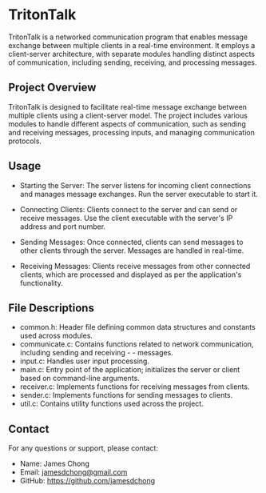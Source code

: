 # TritonTalk

TritonTalk is a networked communication program that enables message exchange between multiple clients in a real-time environment. It employs a client-server architecture, with separate modules handling distinct aspects of communication, including sending, receiving, and processing messages.

## Project Overview

TritonTalk is designed to facilitate real-time message exchange between multiple clients using a client-server model. The project includes various modules to handle different aspects of communication, such as sending and receiving messages, processing inputs, and managing communication protocols.

## Usage

- Starting the Server: The server listens for incoming client connections and manages message exchanges. Run the server executable to start it.

- Connecting Clients: Clients connect to the server and can send or receive messages. Use the client executable with the server's IP address and port number.

- Sending Messages: Once connected, clients can send messages to other clients through the server. Messages are handled in real-time.

- Receiving Messages: Clients receive messages from other connected clients, which are processed and displayed as per the application's functionality.

## File Descriptions
- common.h: Header file defining common data structures and constants used across modules.
- communicate.c: Contains functions related to network communication, including sending and receiving - - messages.
- input.c: Handles user input processing.
- main.c: Entry point of the application; initializes the server or client based on command-line arguments.
- receiver.c: Implements functions for receiving messages from clients.
- sender.c: Implements functions for sending messages to clients.
- util.c: Contains utility functions used across the project.

## Contact

For any questions or support, please contact:
- Name: James Chong
- Email: jamesdchong@gmail.com
- GitHub: https://github.com/jamesdchong
